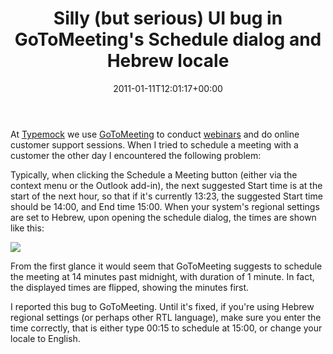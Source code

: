 ﻿---
title: Silly (but serious) UI bug in GoToMeeting's Schedule dialog and Hebrew locale
date: 2011-01-11T12:01:17+00:00
---
At [Typemock](http://www.typemock.com/) we use [GoToMeeting](http://www.gotomeeting.com/) to conduct [webinars](http://www.typemock.com/webinars) and do online customer support sessions. When I tried to schedule a meeting with a customer the other day I encountered the following problem:

<!-- more -->

Typically, when clicking the Schedule a Meeting button (either via the context menu or the Outlook add-in), the next suggested Start time is at the start of the next hour, so that if it's currently 13:23, the suggested Start time should be 14:00, and End time 15:00. When your system's regional settings are set to Hebrew, upon opening the schedule dialog, the times are shown like this:

![](http://i2.wp.com/hmemcpy.com/wp-content/uploads/2011/01/image2.png)

From the first glance it would seem that GoToMeeting suggests to schedule the meeting at 14 minutes past midnight, with duration of 1 minute. In fact, the displayed times are flipped, showing the minutes first.

I reported this bug to GoToMeeting. Until it's fixed, if you're using Hebrew regional settings (or perhaps other RTL language), make sure you enter the time correctly, that is either type 00:15 to schedule at 15:00, or change your locale to English.
